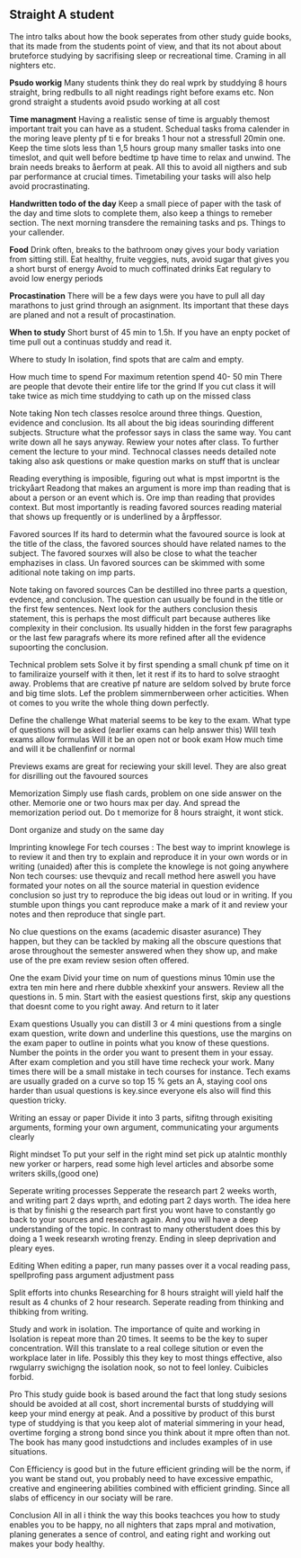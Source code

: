 ## Straight A student

The intro talks about how the book seperates from other study guide books, that its made from the students point of view, and that its not about about bruteforce studying by sacrifising sleep or recreational time. Craming in all nighters etc.

**Psudo workig**
Many students think they do real wprk by studdying 8 hours straight, bring redbulls to all night readings right before exams etc. Non grond straight a students avoid psudo working at all cost

**Time managment**
Having a realistic sense of time is arguably themost important trait you can have as a student. Schedual tasks froma calender in the moring leave plenty pf ti e for breaks 1 hour not a stressfull 20min one. Keep the time slots less than 1,5 hours group many smaller tasks into one timeslot, and quit well before bedtime tp have time to relax and unwind. The brain needs breaks to åerform at peak. All this to avoid all nigthers and sub par performance at crucial times. Timetabiling your tasks will also help avoid procrastinating.

**Handwritten todo of the day**
Keep a small piece of paper with the task of the day and time slots to complete them, also keep a things to remeber section. The next morning transdere the remaining tasks and ps. Things to your callender.

**Food**
Drink often, breaks to the bathroom onøy gives your body variation from sitting still.
Eat healthy, fruite veggies, nuts, avoid sugar that gives you a short burst of energy
Avoid to much coffinated drinks
Eat regulary to avoid low energy periods

**Procastination**
There will be a few days were you have to pull all day marathons to just grind through an asignment. Its important that these days are planed and not a result of procastination.

**When to study**
Short burst of 45 min  to 1.5h. If you have an enpty pocket of time pull out a continuas studdy and read it.

Where to study
In isolation, find spots that are calm and empty.

How much time to spend
For maximum retention spend 40- 50 min
There are people that devote their entire life tor the grind
If you cut class it will take twice as mich time studdying to cath up on the missed class

Note taking
Non tech classes resolce around three things. Question, evidence and conclusion. Its all about the big ideas sourinding different subjects.
Structure what the professor says in class the same way. You cant write down all he says anyway. Rewiew your notes after class. To further cement the lecture to your mind.
Technocal classes needs detailed note taking also ask questions or make question marks on stuff that is unclear

Reading everything is imposible, figuring out what is mpst importnt is the trickyåart
Readong that makes an argument is more imp than reading that is about a person or an event which is. Ore imp than reading that provides context.
But most importantly is reading favored sources reading material that shows up frequently or is underlined by a årpffessor.

Favored sources
If its hard to determin what the favoured source is look at the title of the class, the favored sources should have related names to the subject. The favored sourxes will also be close to what the teacher emphazises in class. Un favored sources can be skimmed with some aditional note taking on imp parts.

Note taking on favored sources
Can be destilled ino three parts a question, evdence, and conclusion. The question can usually be found in the title or the first few sentences. Next look for the authers conclusion thesis statement, this is perhaps the most difficult part because autheres like complexity in their conclusion. Its usually hidden in the forst few paragraphs or the last few paragrafs where its more refined after all the evidence supoorting the conclusion.

Technical problem sets
Solve it by first spending a small chunk pf time on it to familiraize yourself with it then, let it rest if its to hard to solve straoght away. Problems that are creative pf nature are seldom solved by brute force and big time slots. Lef the problem simmernberween orher acticities. When ot comes to you write the whole thing down perfectly. 

Define the challenge
What material seems to be key to the exam.
What type of questions will be asked (earlier exams can help answer this)
Will texh exams allow formulas
Will it be an open not or book exam
How much time and will it be challenfinf or normal

Previews exams are great for reciewing your skill level. They are also great for disrilling out the favoured sources

Memorization
Simply use flash cards, problem on one side answer on the other. Memorie one or two hours max per day. And spread the memorization period out. Do t memorize for  8 hours straight, it wont stick.

Dont organize and study on the same day

Imprinting knowlege
For tech courses : The best way to imprint knowlege is to review it and then try to explain and reproduce it in your own words or in writing (unaided) after this is complete the knowlege is not going anywhere
Non tech courses: use thevquiz and recall method here aswell you have formated your notes on all the source material in question evidence conclusion so just try to reproduce the big ideas out loud or in writing. If you stumble upon things you cant reproduce make a mark of it and review your notes and then reproduce that single part. 

No clue questions on the exams (academic disaster asurance)
They happen, but they can be tackled by making all the obscure questions that arose throughout the semester answered when they show up, and make use of the pre exam review sesion often offered. 


One the exam
Divid your time on num of questions minus 10min use the extra ten min here and rhere dubble xhexkinf your answers. Review all the questions in. 5 min. Start with the easiest questions first, skip any questions that doesnt come to you right away. And return to it later

Exam questions
Usually you can distill 3 or 4 mini questions from a single exam question, write down and underline this questions, use the margins on the exam paper to outline in points what you know of these questions. Number the points in the order you want to present them in your essay. After exam completion and you still have time recheck your work. Many times there will be a small mistake in tech courses for instance. Tech exams are usually graded on a curve so top 15 % gets an A, staying cool ons harder than usual questions is key.since everyone els also will find this question tricky.

Writing an essay or paper
Divide it into 3 parts, sifitng through exisiting arguments, forming your own argument, communicating your arguments clearly

Right mindset
To put your self in the right mind set pick up atalntic monthly new yorker or harpers, read some high level articles and absorbe some writers skills,(good one)

Seperate writing processes
Sepperate the research part 2 weeks worth, and writing part 2 days wprth, and edoting part 2 days worth. The idea here is that by finishi g the research part first you wont have to constantly go back to your sources and research again. And you will have a deep understanding of the topic. In contrast to many otherstudent does this by doing a 1 week researxh wroting frenzy. Ending in sleep deprivation and pleary eyes.

Editing
When editing a paper, run many passes over it a vocal reading pass, spellprofing pass argument adjustment pass

Split efforts into chunks
Researching for 8 hours straight will yield half the result as 4 chunks of 2 hour research. Seperate reading from thinking and thibking from writing.

Study and work in isolation.
The importance of quite and working in Isolation is repeat more than 20 times.
It seems to be the key to super concentration. Will this translate to a real college sitution or even the workplace later in life. Possibly this they key to most things effective, also rwgularry swichigng the isolation nook, so not to feel lonley. Cuibicles forbid.

Pro
This study guide book is based around the fact that long study sesions should be avoided at all cost, short incremental bursts of studdying will keep your mind energy at peak. And a possitive by product of this burst type of studdying is that you keep alot of material simmering in your head, overtime forging a strong bond since you think about it mpre often than not. The book has many good instudctions and includes examples of in use situations.

Con
Efficiency is good but in the future efficient grinding will be the norm, if you want be stand out, you probably need to have excessive empathic, creative and engineering abilities combined with efficient grinding. Since all slabs of efficency  in our sociaty will be rare.

Conclusion
All in all i think the way this books teachces you how to study enables you to be happy, no all nighters that zaps mpral and motivation, planing generates a sence of control, and eating right and working out makes your body healthy.
